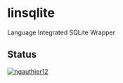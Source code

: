 # linsqlite
Language Integrated SQLite Wrapper

## Status
[![ngauthier12](https://circleci.com/gh/ngauthier12/linsqlite.svg?style=svg)](https://app.circleci.com/pipelines/github/ngauthier12/linsqlite)
